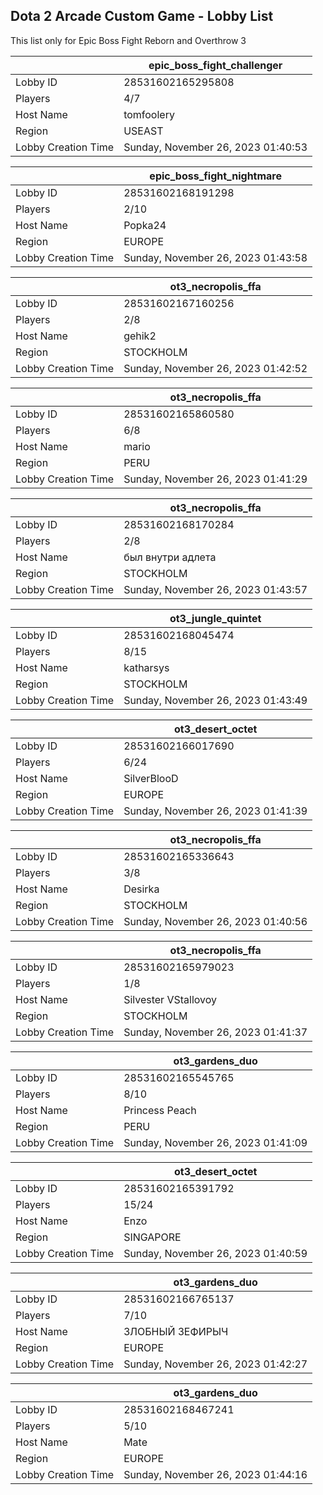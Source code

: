 ## Dota 2 Arcade Custom Game - Lobby List

This list only for Epic Boss Fight Reborn and Overthrow 3

|  | epic_boss_fight_challenger |
| ------ | ------ |
| Lobby ID | 28531602165295808 |
| Players | 4/7 |
| Host Name | tomfoolery |
| Region | USEAST |
| Lobby Creation Time | Sunday, November 26, 2023 01:40:53 |


|  | epic_boss_fight_nightmare |
| ------ | ------ |
| Lobby ID | 28531602168191298 |
| Players | 2/10 |
| Host Name | Popka24 |
| Region | EUROPE |
| Lobby Creation Time | Sunday, November 26, 2023 01:43:58 |


|  | ot3_necropolis_ffa |
| ------ | ------ |
| Lobby ID | 28531602167160256 |
| Players | 2/8 |
| Host Name | gehik2 |
| Region | STOCKHOLM |
| Lobby Creation Time | Sunday, November 26, 2023 01:42:52 |


|  | ot3_necropolis_ffa |
| ------ | ------ |
| Lobby ID | 28531602165860580 |
| Players | 6/8 |
| Host Name | mario |
| Region | PERU |
| Lobby Creation Time | Sunday, November 26, 2023 01:41:29 |


|  | ot3_necropolis_ffa |
| ------ | ------ |
| Lobby ID | 28531602168170284 |
| Players | 2/8 |
| Host Name | был внутри адлета |
| Region | STOCKHOLM |
| Lobby Creation Time | Sunday, November 26, 2023 01:43:57 |


|  | ot3_jungle_quintet |
| ------ | ------ |
| Lobby ID | 28531602168045474 |
| Players | 8/15 |
| Host Name | katharsys |
| Region | STOCKHOLM |
| Lobby Creation Time | Sunday, November 26, 2023 01:43:49 |


|  | ot3_desert_octet |
| ------ | ------ |
| Lobby ID | 28531602166017690 |
| Players | 6/24 |
| Host Name | SilverBlooD |
| Region | EUROPE |
| Lobby Creation Time | Sunday, November 26, 2023 01:41:39 |


|  | ot3_necropolis_ffa |
| ------ | ------ |
| Lobby ID | 28531602165336643 |
| Players | 3/8 |
| Host Name | Desirka |
| Region | STOCKHOLM |
| Lobby Creation Time | Sunday, November 26, 2023 01:40:56 |


|  | ot3_necropolis_ffa |
| ------ | ------ |
| Lobby ID | 28531602165979023 |
| Players | 1/8 |
| Host Name | Silvester VStallovoy |
| Region | STOCKHOLM |
| Lobby Creation Time | Sunday, November 26, 2023 01:41:37 |


|  | ot3_gardens_duo |
| ------ | ------ |
| Lobby ID | 28531602165545765 |
| Players | 8/10 |
| Host Name | Princess Peach |
| Region | PERU |
| Lobby Creation Time | Sunday, November 26, 2023 01:41:09 |


|  | ot3_desert_octet |
| ------ | ------ |
| Lobby ID | 28531602165391792 |
| Players | 15/24 |
| Host Name | Enzo |
| Region | SINGAPORE |
| Lobby Creation Time | Sunday, November 26, 2023 01:40:59 |


|  | ot3_gardens_duo |
| ------ | ------ |
| Lobby ID | 28531602166765137 |
| Players | 7/10 |
| Host Name | ЗЛОБНЫЙ ЗЕФИРЫЧ |
| Region | EUROPE |
| Lobby Creation Time | Sunday, November 26, 2023 01:42:27 |


|  | ot3_gardens_duo |
| ------ | ------ |
| Lobby ID | 28531602168467241 |
| Players | 5/10 |
| Host Name | Mate |
| Region | EUROPE |
| Lobby Creation Time | Sunday, November 26, 2023 01:44:16 |


